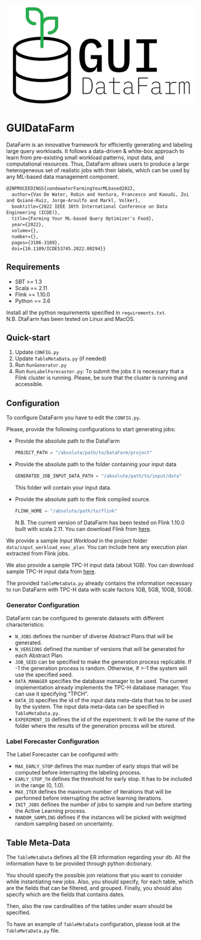 ![GUIDataFarm](guidatafarm.png)
# GUIDataFarm

DataFarm is an innovative framework for efficiently generating and labeling large query workloads. 
It follows a data-driven & white-box approach to learn from pre-existing small workload patterns, input data, and computational resources. 
Thus, DataFarm allows users to produce a large heterogeneous set of realistic jobs with their labels, which can be used by any ML-based data management component.
````
@INPROCEEDINGS{vandewaterFarmingYourMLbased2022,
  author={Van De Water, Robin and Ventura, Francesco and Kaoudi, Zoi and Quiané-Ruiz, Jorge-Arnulfo and Markl, Volker},
  booktitle={2022 IEEE 38th International Conference on Data Engineering (ICDE)}, 
  title={Farming Your ML-based Query Optimizer's Food}, 
  year={2022},
  volume={},
  number={},
  pages={3186-3189},
  doi={10.1109/ICDE53745.2022.00294}}
````
## Requirements

- SBT >= 1.3 
- Scala == 2.11
- Flink == 1.10.0
- Python == 3.6

Install all the python requirements specified in `requirements.txt`.  
N.B. DtaFarm has been tested on Linux and MacOS.

## Quick-start

1. Update `CONFIG.py`
2. Update `TableMetaData.py` (if needed)
3. Run `RunGenerator.py` 
4. Run `RunLabelForecaster.py`: To submit the jobs it is necessary that a Flink cluster is running. Please, be sure that the cluster is running and accessible.

## Configuration
To configure DataFarm you have to edit the `CONFIG.py`.

Please, provide the following configurations to start generating jobs:

- Provide the absolute path to the DataFarm
    ```Python
    PROJECT_PATH = "/absolute/path/to/DataFarm/project"
    ```

- Provide the absolute path to the folder containing your input data
    ```Python
    GENERATED_JOB_INPUT_DATA_PATH = "/absolute/path/to/input/data" 
    ```
    This folder will contain your input data.
    
- Provide the absolute path to the flink compiled source.
    ```Python
    FLINK_HOME = "/absolute/path/to/flink"
    ```
    N.B. The current version of DataFarm has been tested on Flink 1.10.0 built with scala 2.11. You can download Flink from [here](https://archive.apache.org/dist/flink/flink-1.10.0/flink-1.10.0-bin-scala_2.11.tgz).
    
We provide a sample _Input Workload_ in the project folder `data/input_workload_exec_plan`. 
You can include here any execution plan extracted from Flink jobs.

We also provide a sample TPC-H input data (about 1GB).
You can download sample TPC-H input data from [here](https://www.kaggle.com/fven7u/tpch-1gb).

The provided `TableMetaData.py` already contains the information necessary to run DataFarm with TPC-H data with scale factors 1GB, 5GB, 10GB, 50GB.

### Generator Configuration
DataFarm can be configured to generate datasets with different characteristics:

- `N_JOBS` defines the number of diverse Abstract Plans that will be generated.
- `N_VERSIONS` defined the number of versions that will be generated for each Abstract Plan.
- `JOB_SEED` can be specified to make the generation process replicable. If -1 the generation process is random. Otherwise, if >-1 the system will use the specified seed.
- `DATA_MANAGER` specifies the database manager to be used. The current implementation already implements the TPC-H database manager. You can use it specifying "TPCH".
- `DATA_ID` specifies the id of the input data meta-data that has to be used by the system. The input data meta-data can be specified in `TableMetaData.py`.
- `EXPERIMENT_ID` defines the id of the experiment. It will be the name of the folder where the results of the generation process will be stored.


### Label Forecaster Configuration
The Label Forecaster can be configured with:

- `MAX_EARLY_STOP` defines the max number of early stops that will be computed before interrupting the labeling process.
- `EARLY_STOP_TH` defines the threshold for early stop. It has to be included in the range (0, 1.0).
- `MAX_ITER` defines the maximum number of iterations that will be performed before interrupting the active learning iterations.
- `INIT_JOBS` defines the number of jobs to sample and run before starting the Active Learning process.
- `RANDOM_SAMPLING` defines if the instances will be picked with weighted random sampling based on uncertainty.

## Table Meta-Data
The `TableMetaData` defines all the ER information regarding your db. 
All the information have to be provided through python dictionary.

You should specify the possible join relations that you want to consider while instantiating new jobs.
Also, you should specify, for each table, which are the fields that can be filtered, and grouped.
Finally, you should also specify which are the fields that contains dates.

Then, also the raw cardinalities of the tables under exam should be specified.

To have an example of `TableMetaData` configuration, please look at the `TableMetaData.py` file.
